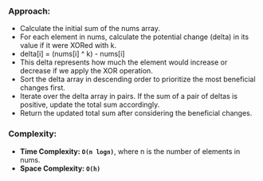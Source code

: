 ### Approach:
- Calculate the initial sum of the nums array.
- For each element in nums, calculate the potential change (delta) in its value if it were XORed with k.
- delta[i] = (nums[i] ^ k) - nums[i]
- This delta represents how much the element would increase or decrease if we apply the XOR operation.
- Sort the delta array in descending order to prioritize the most beneficial changes first.
- Iterate over the delta array in pairs. If the sum of a pair of deltas is positive, update the total sum accordingly.
- Return the updated total sum after considering the beneficial changes.
​
### Complexity:
- **Time Complexity: `O(n logn)`**, where n is the number of elements in nums.
- **Space Complexity: `O(h)`**